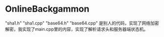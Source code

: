 # OnlineBackgammon
"sha1.h" "sha1.cpp" "base64.h" "base64.cpp" 是别人的代码，实现了网络加密解密，我实现了main.cpp里的内容，实现了解析请求头和服务器端状态机。
